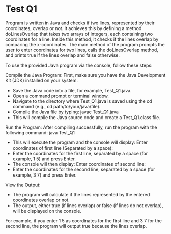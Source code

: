 # Test Q1

Program is written in Java and checks if two lines, represented by their coordinates, overlap or not. It achieves this by defining a method doLinesOverlap that takes two arrays of integers, each containing two coordinates for a line. Inside this method, it checks if the lines overlap by comparing the x-coordinates. The main method of the program prompts the user to enter coordinates for two lines, calls the doLinesOverlap method, and prints true if the lines overlap and false otherwise.

To use the provided Java program via the console, follow these steps:

Compile the Java Program:
First, make sure you have the Java Development Kit (JDK) installed on your system.
- Save the Java code into a file, for example, Test_Q1.java.
- Open a command prompt or terminal window.
- Navigate to the directory where Test_Q1.java is saved using the cd command (e.g., cd path/to/your/java/file).
- Compile the Java file by typing: javac Test_Q1.java
- This will compile the Java source code and create a Test_Q1.class file.

Run the Program:
After compiling successfully, run the program with the following command: java Test_Q1
- This will execute the program and the console will display: Enter coordinates of first line (Separated by a space):
- Enter the coordinates for the first line, separated by a space (for example, 1 5) and press Enter.
- The console will then display: Enter coordinates of second line:
- Enter the coordinates for the second line, separated by a space (for example, 3 7) and press Enter.

View the Output:
- The program will calculate if the lines represented by the entered coordinates overlap or not.
- The output, either true (if lines overlap) or false (if lines do not overlap), will be displayed on the console.

For example, if you enter 1 5 as coordinates for the first line and 3 7 for the second line, the program will output true because the lines overlap.




